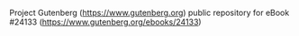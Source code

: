 Project Gutenberg (https://www.gutenberg.org) public repository for eBook #24133 (https://www.gutenberg.org/ebooks/24133)
